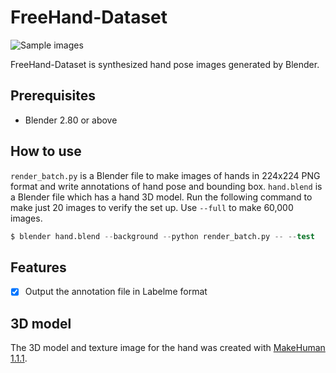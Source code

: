 # FreeHand-Dataset

![Sample images](samples.png)

FreeHand-Dataset is synthesized hand pose images generated by Blender.

## Prerequisites

- Blender 2.80 or above

## How to use

`render_batch.py` is a Blender file to make images of hands in 224x224 PNG
format and write annotations of hand pose and bounding box. `hand.blend` is
a Blender file which has a hand 3D model. Run the following command to
make just 20 images to verify the set up. Use `--full` to make 60,000
images.

```s
$ blender hand.blend --background --python render_batch.py -- --test
```

## Features

- [x] Output the annotation file in Labelme format

## 3D model

The 3D model and texture image for the hand was created with
[MakeHuman 1.1.1](http://www.makehumancommunity.org/).